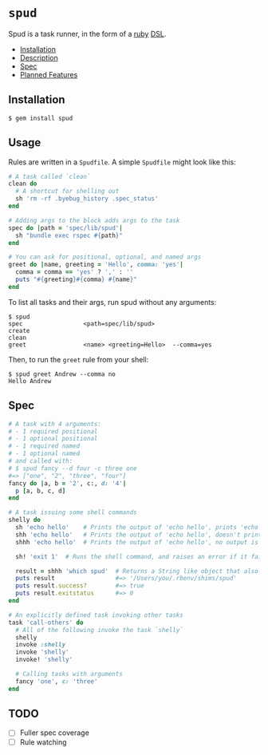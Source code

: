 # `spud`

Spud is a task runner, in the form of a [ruby](https://www.ruby-lang.org) [DSL](https://en.wikipedia.org/wiki/Domain-specific_language).

- [Installation](#installation)
- [Description](#usage)
- [Spec](#spec)
- [Planned Features](#todo)

## Installation

```shell script
$ gem install spud
```

## Usage

Rules are written in a `Spudfile`. A simple `Spudfile` might look like this:
```ruby
# A task called `clean`
clean do
  # A shortcut for shelling out
  sh 'rm -rf .byebug_history .spec_status'
end

# Adding args to the block adds args to the task
spec do |path = 'spec/lib/spud'|
  sh "bundle exec rspec #{path}"
end

# You can ask for positional, optional, and named args
greet do |name, greeting = 'Hello', comma: 'yes'|
  comma = comma == 'yes' ? ',' : ''
  puts "#{greeting}#{comma} #{name}"
end
```

To list all tasks and their args, run spud without any arguments:
```shell script
$ spud
spec                 <path=spec/lib/spud>
create
clean
greet                <name> <greeting=Hello>  --comma=yes
```

Then, to run the `greet` rule from your shell: 
```shell script
$ spud greet Andrew --comma no
Hello Andrew
````

## Spec

```ruby
# A task with 4 arguments:
# - 1 required positional
# - 1 optional positional
# - 1 required named
# - 1 optional named
# and called with: 
# $ spud fancy --d four -c three one 
#=> ["one", "2", "three", "four"]
fancy do |a, b = '2', c:, d: '4'|
  p [a, b, c, d]
end

# A task issuing some shell commands
shelly do
  sh 'echo hello'    # Prints the output of 'echo hello', prints 'echo hello' first (like in Make)
  shh 'echo hello'   # Prints the output of 'echo hello', doesn't print 'echo hello first
  shhh 'echo hello'  # Prints the output of 'echo hello', no output is printed at all

  sh! 'exit 1'  # Runs the shell command, and raises an error if it fails. Equivalents are available for shh! and shhh!

  result = shhh 'which spud'  # Returns a String like object that also acts like a Process::Status
  puts result                 #=> '/Users/you/.rbenv/shims/spud'
  puts result.success?        #=> true
  puts result.exitstatus      #=> 0
end

# An explicitly defined task invoking other tasks
task 'call-others' do
  # All of the following invoke the task `shelly`
  shelly
  invoke :shelly
  invoke 'shelly'
  invoke! 'shelly'

  # Calling tasks with arguments
  fancy 'one', c: 'three'
end
```

## TODO

- [ ] Fuller spec coverage
- [ ] Rule watching
